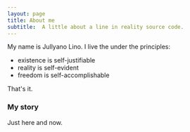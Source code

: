 ```yaml
---
layout: page
title: About me
subtitle:  A little about a line in reality source code.
---
```


My name is Jullyano Lino. I live the under the principles:

- existence is self-justifiable
- reality is self-evident
- freedom is self-accomplishable

That's it.

### My story

Just here and now.
